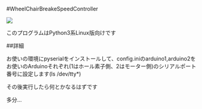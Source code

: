 #WheelChairBreakeSpeedController



<img src="https://img.shields.io/badge/-Python-F2C63C.svg?logo=python&style=for-the-badge">

このプログラムはPython3系Linux版向けです

##詳細

お使いの環境にpyserialをインストールして、config.iniのarduino1,arduino2をお使いのArduinoそれぞれ(1はホール素子側、2はモーター側)のシリアルポート番号に設定します(ls /dev/tty*)

その後実行したら何とかなるはずです

多分...
